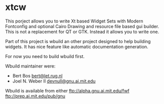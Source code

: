 # xtcw
This porject allows you to write Xt based Widget Sets with Modern Fontconfig 
and optional Cairo Drawing and resource file based gui builder. This is not a 
replacement for QT or GTK. Instead it allows you to write one. 

Part of this project is wbuild an other project designed to help building widgets. It has nice feature like automatic documentation generation.

For now you need to build wbuild first. 


Wbuild maintainer were:
* Bert Bos <bert@let.rug.nl>  
* Joel N. Weber II <devnull@gnu.ai.mit.edu>

Wbuild is available from either
ftp://alpha.gnu.ai.mit.edu/fwf
ftp://prep.ai.mit.edu/pub/gnu


